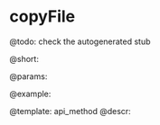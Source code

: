 copyFile
=============


@todo:
	check the autogenerated stub

@short:
	

@params:





@example:

@template:	api_method
@descr:

